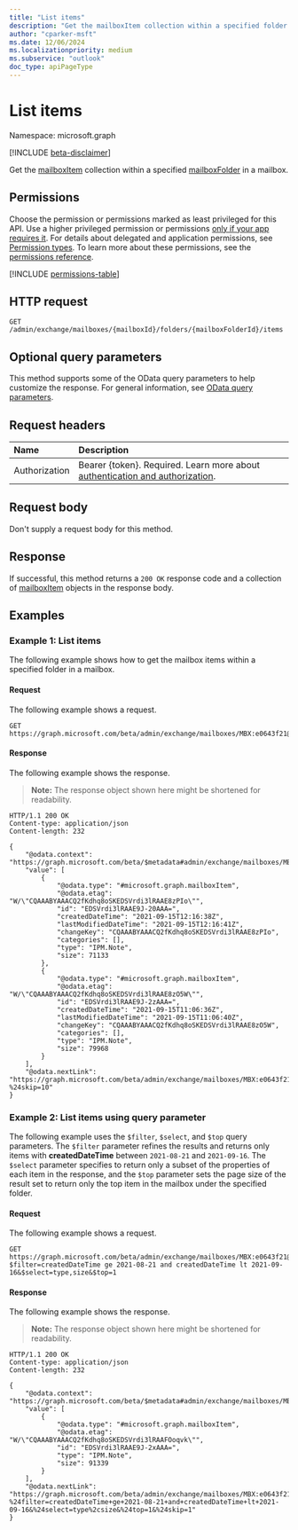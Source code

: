 ```yaml
---
title: "List items"
description: "Get the mailboxItem collection within a specified folder in a mailbox."
author: "cparker-msft"
ms.date: 12/06/2024
ms.localizationpriority: medium
ms.subservice: "outlook"
doc_type: apiPageType
---
```


# List items

Namespace: microsoft.graph

[!INCLUDE [beta-disclaimer](../../includes/beta-disclaimer.md)]

Get the [mailboxItem](../resources/mailboxitem.md) collection within a specified [mailboxFolder](../resources/mailboxfolder.md) in a mailbox.

## Permissions

Choose the permission or permissions marked as least privileged for this API. Use a higher privileged permission or permissions [only if your app requires it](/graph/permissions-overview#best-practices-for-using-microsoft-graph-permissions). For details about delegated and application permissions, see [Permission types](/graph/permissions-overview#permission-types). To learn more about these permissions, see the [permissions reference](/graph/permissions-reference).

<!-- { "blockType": "permissions", "name": "mailboxfolder_list_items" } -->
[!INCLUDE [permissions-table](../includes/permissions/mailboxfolder-list-items-permissions.md)]

## HTTP request

<!-- {
  "blockType": "ignored"
}
-->
``` http
GET /admin/exchange/mailboxes/{mailboxId}/folders/{mailboxFolderId}/items
```

## Optional query parameters

This method supports some of the OData query parameters to help customize the response. For general information, see [OData query parameters](/graph/query-parameters).

## Request headers

|Name|Description|
|:---|:---|
|Authorization|Bearer {token}. Required. Learn more about [authentication and authorization](/graph/auth/auth-concepts).|

## Request body

Don't supply a request body for this method.

## Response

If successful, this method returns a `200 OK` response code and a collection of [mailboxItem](../resources/mailboxitem.md) objects in the response body.

## Examples

### Example 1: List items

The following example shows how to get the mailbox items within a specified folder in a mailbox.

#### Request

The following example shows a request.
<!-- {
  "blockType": "request",
  "name": "list_mailboxitem",
  "sampleKeys": ["MBX:e0643f21@a7809c93", "NJWt2LeVEAAAIBDAAAAA=="]
}
-->
``` http
GET https://graph.microsoft.com/beta/admin/exchange/mailboxes/MBX:e0643f21@a7809c93/folders/NJWt2LeVEAAAIBDAAAAA==/items
```

#### Response

The following example shows the response.
>**Note:** The response object shown here might be shortened for readability.
<!-- {
  "blockType": "response",
  "truncated": true,
  "@odata.type": "microsoft.graph.mailboxItem"
}
-->
``` http
HTTP/1.1 200 OK
Content-type: application/json
Content-length: 232

{
    "@odata.context": "https://graph.microsoft.com/beta/$metadata#admin/exchange/mailboxes/MBX:e0643f21@a7809c93/folders('NJWt2LeVEAAAIBDAAAAA==')/items",
    "value": [
        {
            "@odata.type": "#microsoft.graph.mailboxItem",
            "@odata.etag": "W/\"CQAAABYAAACQ2fKdhq8oSKEDSVrdi3lRAAE8zPIo\"",
            "id": "EDSVrdi3lRAAE9J-20AAA=",
            "createdDateTime": "2021-09-15T12:16:38Z",
            "lastModifiedDateTime": "2021-09-15T12:16:41Z",
            "changeKey": "CQAAABYAAACQ2fKdhq8oSKEDSVrdi3lRAAE8zPIo",
            "categories": [],
            "type": "IPM.Note",
            "size": 71133
        },
        {
            "@odata.type": "#microsoft.graph.mailboxItem",
            "@odata.etag": "W/\"CQAAABYAAACQ2fKdhq8oSKEDSVrdi3lRAAE8zO5W\"",
            "id": "EDSVrdi3lRAAE9J-2zAAA=",
            "createdDateTime": "2021-09-15T11:06:36Z",
            "lastModifiedDateTime": "2021-09-15T11:06:40Z",
            "changeKey": "CQAAABYAAACQ2fKdhq8oSKEDSVrdi3lRAAE8zO5W",
            "categories": [],
            "type": "IPM.Note",
            "size": 79968
        }
    ],
    "@odata.nextLink": "https://graph.microsoft.com/beta/admin/exchange/mailboxes/MBX:e0643f21@a7809c93/folders('NJWt2LeVEAAAIBDAAAAA==')/items?%24skip=10"
}
```

### Example 2: List items using query parameter

The following example uses the `$filter`, `$select`, and `$top` query parameters. The `$filter` parameter refines the results and returns only items with **createdDateTime** between `2021-08-21` and `2021-09-16`.  The `$select` parameter specifies to return only a subset of the properties of each item in the response, and the `$top` parameter sets the page size of the result set to return only the top item in the mailbox under the specified folder.

#### Request

The following example shows a request.
<!-- {
  "blockType": "request",
  "name": "list_mailboxitem_using_query_parameter",
  "sampleKeys": ["MBX:e0643f21@a7809c93"]
}
-->
``` http
GET https://graph.microsoft.com/beta/admin/exchange/mailboxes/MBX:e0643f21@a7809c93/folders/Inbox/items?$filter=createdDateTime ge 2021-08-21 and createdDateTime lt 2021-09-16&$select=type,size&$top=1
```

#### Response

The following example shows the response.
>**Note:** The response object shown here might be shortened for readability.
<!-- {
  "blockType": "response",
  "truncated": true,
  "@odata.type": "microsoft.graph.mailboxItem"
}
-->
``` http
HTTP/1.1 200 OK
Content-type: application/json
Content-length: 232

{
    "@odata.context": "https://graph.microsoft.com/beta/$metadata#admin/exchange/mailboxes/MBX:e0643f21@a7809c93/folders('Inbox')/items",
    "value": [
        {
            "@odata.type": "#microsoft.graph.mailboxItem",
            "@odata.etag": "W/\"CQAAABYAAACQ2fKdhq8oSKEDSVrdi3lRAAFOoqvk\"",
            "id": "EDSVrdi3lRAAE9J-2xAAA=",
            "type": "IPM.Note",
            "size": 91339
        }
    ],
    "@odata.nextLink": "https://graph.microsoft.com/beta/admin/exchange/mailboxes/MBX:e0643f21@a7809c93/folders('Inbox')/items?%24filter=createdDateTime+ge+2021-08-21+and+createdDateTime+lt+2021-09-16&%24select=type%2csize&%24top=1&%24skip=1"
}
```
